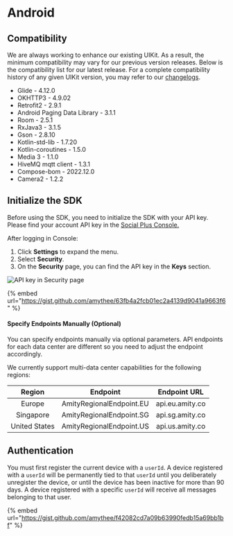 # Android

## Compatibility&#x20;

We are always working to enhance our existing UIKit. As a result, the minimum compatibility may vary for our previous version releases. Below is the compatibility list for our latest release. For a complete compatibility history of any given UIKit version, you may refer to our [changelogs](../../changelogs/changelog-1.md).

* Glide - 4.12.0&#x20;
* OKHTTP3 - 4.9.02
* Retrofit2 - 2.9.1&#x20;
* Android Paging Data Library - 3.1.1&#x20;
* Room - 2.5.1
* RxJava3 - 3.1.5
* Gson - 2.8.10&#x20;
* Kotlin-std-lib - 1.7.20&#x20;
* Kotlin-coroutines - 1.5.0&#x20;
* Media 3 - 1.1.0
* HiveMQ mqtt client - 1.3.1
* Compose-bom - 2022.12.0
* Camera2 - 1.2.2

## Initialize the SDK

Before using the SDK, you need to initialize the SDK with your API key. Please find your account API key in the [Social Plus Console.](https://portal.amity.co/login)&#x20;

After logging in Console:

1. Click **Settings** to expand the menu.
2. Select **Security**.
3. On the **Security** page, you can find the API key in the **Keys** section.

![API key in Security page](../../../.gitbook/assets/apikey.png)

{% embed url="https://gist.github.com/amythee/63fb4a2fcb01ec2a4139d9041a9663f6" %}

#### Specify Endpoints Manually (Optional)

You can specify endpoints manually via optional parameters. API endpoints for each data center are different so you need to adjust the endpoint accordingly.&#x20;

We currently support multi-data center capabilities for the following regions:

|     Region    |         Endpoint         |   Endpoint URL  |
| :-----------: | :----------------------: | :-------------: |
|     Europe    | AmityRegionalEndpoint.EU | api.eu.amity.co |
|   Singapore   | AmityRegionalEndpoint.SG | api.sg.amity.co |
| United States | AmityRegionalEndpoint.US | api.us.amity.co |

## Authentication

You must first register the current device with a `userId`. A device registered with a `userId` will be permanently tied to that `userId` until you deliberately unregister the device, or until the device has been inactive for more than 90 days. A device registered with a specific `userId` will receive all messages belonging to that user.

{% embed url="https://gist.github.com/amythee/f42082cd7a09b63990fedb15a69bb1bf" %}
